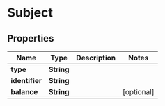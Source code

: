 

# Subject


## Properties

| Name | Type | Description | Notes |
|------------ | ------------- | ------------- | -------------|
|**type** | **String** |  |  |
|**identifier** | **String** |  |  |
|**balance** | **String** |  |  [optional] |



